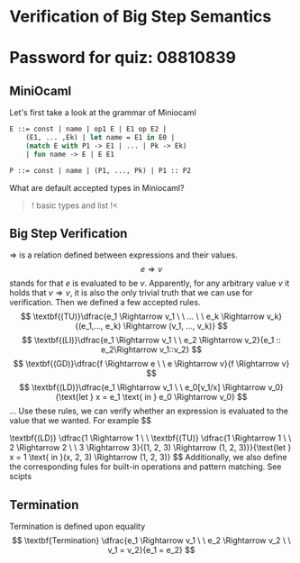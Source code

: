 # Verification of Big Step Semantics

# Password for quiz: 08810839

## MiniOcaml
Let's first take a look at the grammar of Miniocaml 
```ocaml
E ::= const | name | op1 E | E1 op E2 | 
    (E1, ... ,Ek) | let name = E1 in E0 |
    (match E with P1 -> E1 | ... | Pk -> Ek)
    | fun name -> E | E E1

P ::= const | name | (P1, ..., Pk) | P1 :: P2
```
What are default accepted types in Miniocaml? <br>
>! basic types and list !<

## Big Step Verification
$\Rightarrow$ is a relation defined between expressions and their values. 
$$e \Rightarrow v$$
stands for that $e$ is evaluated to be $v$. 
Apparently, for any arbitrary value $v$ it holds that $v \Rightarrow v$, 
it is also the only trivial truth that we can use for verification.
Then we defined a few accepted rules.
$$
\textbf{(TU)}\dfrac{e_1 \Rightarrow v_1 \ \ ... \ \ e_k \Rightarrow v_k}{(e_1,..., e_k) \Rightarrow (v_1, ..., v_k)}
$$
$$
\textbf{(LI)}\dfrac{e_1 \Rightarrow v_1 \ \ e_2 \Rightarrow v_2}{e_1 :: e_2\Rightarrow v_1::v_2}
$$
$$
\textbf{(GD)}\dfrac{f \Rightarrow e \ \ e \Rightarrow v}{f \Rightarrow v}
$$
$$
\textbf{(LD)}\dfrac{e_1 \Rightarrow v_1 \ \ e_0[v_1/x] \Rightarrow v_0}{\text{let } x = e_1 \text{ in } e_0 \Rightarrow v_0}
$$
...
Use these rules, we can verify whether an expression is evaluated to the value that we wanted.
For example 
$$

\textbf{(LD)} \dfrac{1 \Rightarrow 1 \ \ \textbf{(TU)} \dfrac{1 \Rightarrow 1 \ \ 2 \Rightarrow 2 \ \ 3 \Rightarrow 3}{(1, 2, 3) \Rightarrow (1, 2, 3)}}{\text{let } x = 1 \text{ in }(x, 2, 3) \Rightarrow (1, 2, 3)}
$$
Additionally, we also define the corresponding fules for built-in operations and pattern matching.
See scipts

## Termination 
Termination is defined upon equality 
$$
\textbf{Termination} \dfrac{e_1 \Rightarrow v_1 \ \ e_2 \Rightarrow v_2 \ \ v_1 = v_2}{e_1 = e_2}
$$
